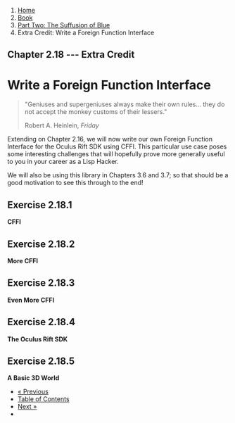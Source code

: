 <ol class="breadcrumb">
  <li><a href="/">Home</a></li>
  <li><a href="/book/">Book</a></li>
  <li><a href="/book/2-0-0-overview/">Part Two: The Suffusion of Blue</a></li>
  <li class="active">Extra Credit: Write a Foreign Function Interface</li>
</ol>

## Chapter 2.18 --- Extra Credit

# Write a Foreign Function Interface

> "Geniuses and supergeniuses always make their own rules... they do not accept the monkey customs of their lessers."
> <footer>Robert A. Heinlein, <em>Friday</em></footer>

Extending on Chapter 2.16, we will now write our own Foreign Function Interface for the Oculus Rift SDK using CFFI.  This particular use case poses some interesting challenges that will hopefully prove more generally useful to you in your career as a Lisp Hacker.

We will also be using this library in Chapters 3.6 and 3.7; so that should be a good motivation to see this through to the end!

## Exercise 2.18.1

**CFFI**

## Exercise 2.18.2

**More CFFI**

## Exercise 2.18.3

**Even More CFFI**

## Exercise 2.18.4

**The Oculus Rift SDK**

## Exercise 2.18.5

**A Basic 3D World**

<ul class="pager">
  <li class="previous"><a href="/book/2-17-0-debugging-testing/">&laquo; Previous</a></li>
  <li><a href="/book/">Table of Contents</a></li>
  <li class="next"><a href="/book/2-19-0-essential-libs/">Next &raquo;</a><li>
</ul>
